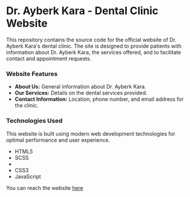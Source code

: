 <h1>Dr. Ayberk Kara - Dental Clinic Website</h1>
<p>This repository contains the source code for the official website of Dr. Ayberk Kara's dental clinic. The site is designed to provide patients with information about Dr. Ayberk Kara, the services offered, and to facilitate contact and appointment requests. </p>

<h3> Website Features</h3>
<ul>
  <li><strong>About Us:</strong> General information about Dr. Ayberk Kara.</li>
  <li><strong>Our Services:</strong> Details on the dental services provided.</li>
   <li><strong>Contact Information:</strong> Location, phone number, and email address for the clinic.</li>
</ul>

<h3>Technologies Used</h3>
<p>This website is built using modern web development technologies for optimal performance and user experience.</p>
<ul>
  <li>HTML5</li>
  <li>SCSS<li>
  <li>CSS3</li>
  <li>JavaScript</li>
</ul>

You can reach the website <a target="blank" href="https://ayberkara.com/">here<a>
